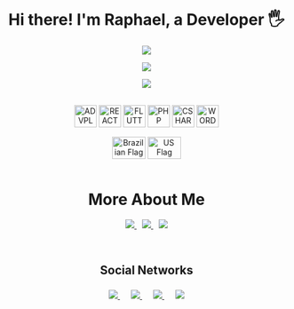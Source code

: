 <!-- Initial Title -->
<h1 align='center'> Hi there! I'm Raphael, a Developer 🖐️</h1>

<!-- Profile -->
<p align='center'>
  <a href='#'>
    <img src="https://github-readme-stats.vercel.app/api?username=TonelliMG&show_icons=true&count_private=true&title_color=0891b2&text_color=ffffff&icon_color=0891b2&bg_color=1c1917&hide_border=true">
  </a>
</p>

<!-- Contributions -->
<p align="center">
  <a href="#">
    <img src="https://github-readme-streak-stats.herokuapp.com/?user=TonelliMG&stroke=ffffff&background=1c1917&ring=0891b2&fire=0891b2&currStreakNum=ffffff&currStreakLabel=0891b2&sideNums=ffffff&sideLabels=ffffff&dates=ffffff&hide_border=true">
  </a>
</p>

<!-- Most Used Languages -->
<p align='center'>
  <a href='#'>
    <img src="https://github-readme-stats.vercel.app/api/top-langs/?username=tonellimg&theme=dark">
  </a>
</p>

<!-- Languages and Tools -->
<br>
<div align="center" style="display: inline_block">
  <a href="#"><img align="center" alt="ADVPL" height="40" width="40" src="https://cdn.icon-icons.com/icons2/2148/PNG/512/totvs_icon_131953.png"></a>
  <a href="#"><img align="center" alt="REACT" height="40" width="40" src="https://cdn.icon-icons.com/icons2/2415/PNG/512/react_original_logo_icon_146374.png"></a>
  <a href="#"><img align="center" alt="FLUTTER" height="40" width="40" src="https://cdn.icon-icons.com/icons2/2107/PNG/512/file_type_flutter_icon_130599.png"></a>
  <a href="#"><img align="center" alt="PHP" height="40" width="40" src="https://cdn.icon-icons.com/icons2/2107/PNG/512/file_type_php_icon_130266.png"></a>
  <a href="#"><img align="center" alt="CSHARP" height="40" width="40" src="https://cdn.icon-icons.com/icons2/2415/PNG/512/csharp_original_logo_icon_146578.png"></a>
  <a href="#"><img align="center" alt="WORDPRESS" height="40" width="40" src="https://cdn.icon-icons.com/icons2/836/PNG/512/Wordpress_icon-icons.com_66780.png"></a>
</div>


<!-- Languages -->
<br>
<div align="center" style="display: inline_block">
  <a href="#"><img align="center" alt="Brazilian Flag" height="40" width="60" src="https://upload.wikimedia.org/wikipedia/commons/0/05/Flag_of_Brazil.svg"></a>
  <a href="#"><img align="center" alt="US Flag" height="40" width="60" src="https://png.vector.me/files/images/1/3/132500/united_states_clip_art.jpg"></a>
</div>

<!-- About -->
<br>
<h1 align='center'> More About Me </h1>
<p align='center'>
  <a href='https://resume.io/r/Ev5pKuKl0' style='padding: 10px'>
    <img src="https://img.shields.io/badge/CV-5708ff?style=for-the-badge&logo=c&logoColor=white">
  </a>
  <a href='https://www.jamef.com.br/'>
    <img src="https://img.shields.io/badge/Jamef-FF0000?style=for-the-badge&logoColor=white">
  </a>
  <a href='https://www.linkedin.com/in/tonelliraphael/' style='padding: 10px'>
    <img src="https://img.shields.io/badge/Linkedin-1086e4?style=for-the-badge&logo=linkedin&logoColor=white">
  </a>
</p>

<!-- Social Networks -->
<br>
<h2 align='center'> Social Networks </h2>
<p align='center' style='padding-top: 5px'>
  <a href='https://twitter.com/TonelliMG' style='padding: 10px'>
    <img src="https://img.shields.io/badge/Twitter-23b8fe?style=for-the-badge&logo=twitter&logoColor=white">
  </a>
  <a href='https://instagram.com/tonelli_oficial' style='padding: 10px'>
    <img src="https://img.shields.io/badge/Instagram-E4405F?style=for-the-badge&logo=instagram&logoColor=white">
  </a>
  <a href='https://www.youtube.com/c/BoyraphapixBR' style='padding: 10px'>
    <img src="https://img.shields.io/badge/YouTube-FF0000?style=for-the-badge&logo=youtube&logoColor=white">
  </a>
  <a href='https://www.twitch.tv/Boyraphapix' style='padding: 10px'>
    <img src="https://img.shields.io/badge/Twitch-9146FF?style=for-the-badge&logo=twitch&logoColor=white">
  </a>
</p>
